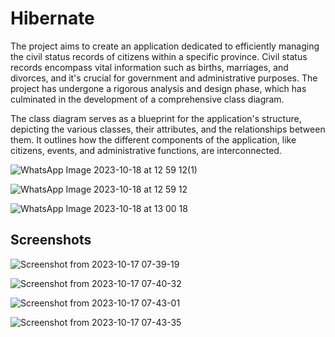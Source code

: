 
# Hibernate 

The project aims to create an application dedicated to efficiently managing the civil status records of citizens within a specific province. Civil status records encompass vital information such as births, marriages, and divorces, and it's crucial for government and administrative purposes. The project has undergone a rigorous analysis and design phase, which has culminated in the development of a comprehensive class diagram.

The class diagram serves as a blueprint for the application's structure, depicting the various classes, their attributes, and the relationships between them. It outlines how the different components of the application, like citizens, events, and administrative functions, are interconnected.

![WhatsApp Image 2023-10-18 at 12 59 12(1)](https://github.com/Boupouchi/hibernate/assets/81436882/7577e3eb-b222-46b8-8a71-857f98bd0dd7)

![WhatsApp Image 2023-10-18 at 12 59 12](https://github.com/Boupouchi/hibernate/assets/81436882/f0e81592-8c68-4dbf-859b-e6bb645c3e42)

![WhatsApp Image 2023-10-18 at 13 00 18](https://github.com/Boupouchi/hibernate/assets/81436882/f1272070-fb10-4bd5-bdd7-86f0d4d652d8)


## Screenshots

![Screenshot from 2023-10-17 07-39-19](https://github.com/Boupouchi/hibernate/assets/81436882/196af96d-36f9-4051-8df5-451bf49d14a6)

![Screenshot from 2023-10-17 07-40-32](https://github.com/Boupouchi/hibernate/assets/81436882/b2368c93-442f-4c8f-bb15-7701ccaaea1e)

![Screenshot from 2023-10-17 07-43-01](https://github.com/Boupouchi/hibernate/assets/81436882/cdcbfbab-4a75-4558-b072-215b4f65d1fa)

![Screenshot from 2023-10-17 07-43-35](https://github.com/Boupouchi/hibernate/assets/81436882/3f91dea3-3058-4c3d-a7b3-1deb106b4f2d)



